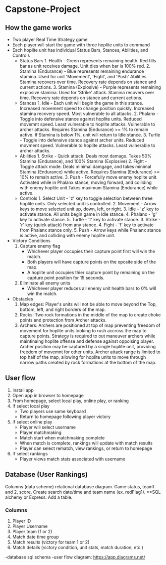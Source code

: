 # Capstone-Project

## How the game works

- Two player Real Time Strategy game
- Each player will start the game with three hoplite units to command
- Each hoplite unit has individual Status Bars, Stances, Abilities, and Controls
  - Status Bars
        1. Health - Green represents remaining health. Red fills bar as unit receives damage. Unit dies when bar is 100% red.
        2. Stamina (Endurance) - Blue represents remaining endurance stamina. Used for unit 'Movement', 'Fight', and 'Push' Abilities. Stamina recovers over time. Recovery rate depends on stance and current actions.
        3. Stamina (Explosive) - Purple represents remaining explosive stamina. Used for 'Strike' attack. Stamina recovers over time. Recovery rate depends on stance and current actions.
  - Stances
        1. Idle - Each unit will begin the game in this stance. Increased movement speed to change position quickly. Increased stamina recovery speed. Most vulnerable to all attacks.
        2. Phalanx - Toggle into defensive stance against hoplite units. Reduced movemnt speed. Least vulnerable to hoplite attacks. Vulnerable to archer attacks. Requires Stamina (Endurance) >= 1% to remain active. If Stamina is below 1%, unit will return to Idle stance.
        3. Turtle - Toggle into defensive stance against archer units. Reduced movment speed. Vulnerable to hoplite attacks. Least vulnerable to archer attacks.
  - Abilities
        1. Strike - Quick attack. Deals most damage. Takes 50% Stamina (Endurance), and 100% Stamina (Explosive)
        2. Fight - Toggle attack mode. Deals minimal damgage, and takes minimal Stamina (Endurance) while active. Requires Stamina (Endurance) >= 10% to remain active.
        3. Push - Forcefully move enemy hoplite unit. Activated while in Phalanx stance, moving forward, and colliding with enemy hoplite unit.Takes maximum Stamina (Endurance) while active.
  - Controls
        1. Select Unit - 'z' key to toggle selection between three hoplite units. Only selected unit is controlled.
        2. Movement - Arrow keys to move selected unit up, down, left, or right.
        3. Idle - 'z' key to activate stance. All units begin game in Idle stance.
        4. Phalanx - 'g' key to activate stance.
        5. Turtle - 't' key to activate stance.
        3. Strike - 'r' key (quick attack) from any stance.
        4. Fight - 'f' key to activate from Phalanx stance only.
        5. Push - Arrow keys while Phalanx stance is active, and colliding with enemy hoplite unit.
- Victory Conditions
    1. Capture enemy flag
        - Whichever player occupies their capture point first will win the match.
        - Both players will have capture points on the oposite side of the map.
        - A hoplite unit occupies thier capture point by remaining on the capture point position for 15 seconds.
    2. Eliminate all enemy units
        - Whichever player reduces all enemy unit health bars to 0% will win the match.
- Obstacles
    1. Map edges: Player's units will not be able to move beyond the Top, bottom, left, and right borders of the map.
    2. Rocks: Two rock formations in the middle of the map to create choke points and protection from Archer attacks.
    3. Archers: Archers are positioned at top of map preventing freedom of movement for hoplite units looking to rush accross the map to capture points. Strategy is required to out maneuver archers while maintinaing hoplite offense and defense against oppoising player. Archer position may be captured by a single hoplite unit, providing freedom of movemnt for other units. Archer attack range is limited to top half of the map, allowing for hoplite units to move through narrow paths created by rock formations at the bottom of the map.

## User flow

1. Install app
2. Open app in browser to homepage
3. From homepage, select local play, online play, or ranking
4. If select local play
    - Two players use same keyboard
    - Return to homepage following player victory
5. If select online play
    - Player will select username
    - Player matchmaking
    - Match start when matchmaking complete
    - When match is complete, rankings will update with match results
    - Player can select rematch, view rankings, or return to homepage
6. If select rankings
    - Player views match stats associated with username

## Database (User Rankings)

Columns (data scheme) relational database diagram. Game status, team1 and 2, score. Create search date/time and team name (ex. redFlag1). **SQL alchemy or Express. Add a table.

### Columns

1. Player ID
2. Player Username
3. Player team (1 or 2)
4. Match date time group
5. Match results (victory for team 1 or 2)
6. Match details (victory condition, unit stats, match duration, etc.)

-database sql schema
-user flow diagram: https://app.diagrams.net/